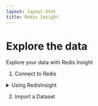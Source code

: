 ```yaml
---
layout: layout.html
title: Redis Insight
---
```


# Explore the data

Explore your data with Redis Insight

1. Connect to Redis

<details><summary> 
Using RedisInsight
</summary>

RedisInsight provides an intuitive and efficient GUI for Redis, allowing you to interact with your databases and manage your data—with built-in support for most popular Redis modules. It provides tools to analyze the memory, profile the performance of your database usage, and guide you toward better Redis usage.
To learn more about RedisInsight: https://redislabs.com/redis-enterprise/redis-insight

## Pre-requisite

Ensure that you have Docker binaries already installed in your system. Run the below command to bring up Docker container to start RedisInsight application services: 

```
$ docker run -v redisinsight:/db -p 8001:8001 redislabs/redisinsight:latest
```

When you run the above command, it will start the RedisInsight applications as shown below:

```
INFO 2020-08-01 19:10:16,255 redisinsight Application version: 1.6.3
INFO 2020-08-01 19:10:16,257 redisinsight First start detected
INFO 2020-08-01 19:10:16,343 redisinsight Created desktop-mode user.
INFO 2020-08-01 19:10:16,346 redisinsight Created installation ID: '02ba76b68cb645ab8151728a9418625c'
INFO 2020-08-01 19:10:16,349 redisinsight Application first start event sent.
INFO:redisinsight:Application first start event sent.
INFO 2020-08-01 19:10:16,351 redisinsight Created application update history entry for version 1.6.3
INFO:redisinsight:Created application update history entry for version 1.6.3
INFO 2020-08-01 19:10:16,353 redisinsight Application startup event sent.
INFO:redisinsight:Application startup event sent.
INFO 2020-08-01 19:10:16,355 redisinsight_startup Starting waitress
INFO:redisinsight_startup:Starting waitress
```

Head over to your web browser and open http://localhost:8001

Congratulations! You have successfully installed RedisInsight and now ready to inspect your Redis data, monitor health, and perform runtime server configuration with a browser-based management interface for your Redis deployment.

Once you accept EULA and click “Confirm”, you are ready to add Redis Databases as shown below:
Choose “Add Database”.

![My Image]({{ '/images/getting_started/recloud301.png' | url  }} )


Enter details like name, host(endpoint), port and password. You can skip username as of now.

![My Image]({{ '/images/getting_started/recloud302.png' | url  }} )

Click “Add Redis Database”.

![My Image]({{ '/images/getting_started/recloud303.png' | url  }} )


Click on the Box and you shall be able to see the RedisInsight dashboard for the first time.

![My Image]({{ '/images/getting_started/recloud304.png' | url  }} )

</details>



2. Import a Dataset


